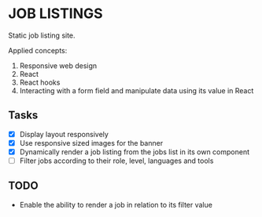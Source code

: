 # JOB LISTINGS

Static job listing site.

Applied concepts:

1. Responsive web design
2. React
3. React hooks
4. Interacting with a form field and manipulate data using its value in React

## Tasks

- [x] Display layout responsively
- [x] Use responsive sized images for the banner
- [x] Dynamically render a job listing from the jobs list in its own component
- [ ] Filter jobs according to their role, level, languages and tools

## TODO

- Enable the ability to render a job in relation to its filter value
